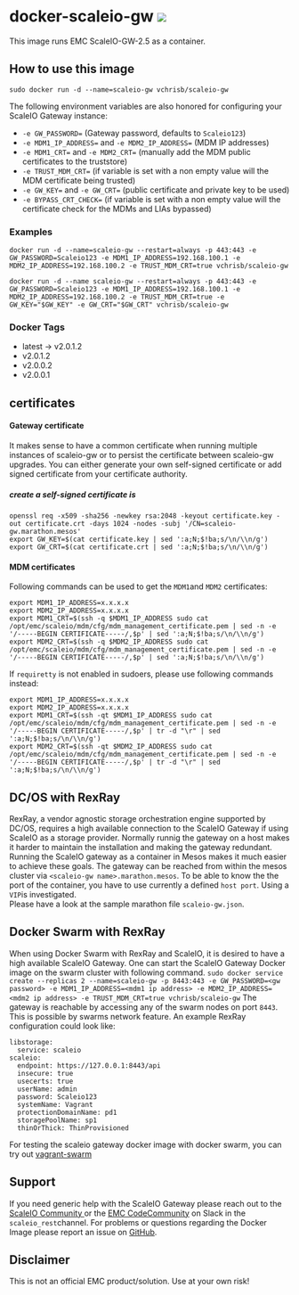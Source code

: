 # docker-scaleio-gw [![](https://images.microbadger.com/badges/image/vchrisb/scaleio-gw.svg)](https://microbadger.com/images/vchrisb/scaleio-gw "Get your own image badge on microbadger.com")

This image runs EMC ScaleIO-GW-2.5 as a container.

## How to use this image

```sudo docker run -d --name=scaleio-gw vchrisb/scaleio-gw```

The following environment variables are also honored for configuring your ScaleIO Gateway instance:
* `-e GW_PASSWORD=` (Gateway password, defaults to `Scaleio123`)
* `-e MDM1_IP_ADDRESS=` and `-e MDM2_IP_ADDRESS=` (MDM IP addresses)
* `-e MDM1_CRT=` and `-e MDM2_CRT=` (manually add the MDM public certificates to the truststore)
* `-e TRUST_MDM_CRT=` (if variable is set with a non empty value will the MDM certificate being trusted)
* `-e GW_KEY=` and `-e GW_CRT=` (public certificate and private key to be used)
* `-e BYPASS_CRT_CHECK=` (if variable is set with a non empty value will the certificate check for the MDMs and LIAs bypassed)

### Examples

```docker run -d --name=scaleio-gw --restart=always -p 443:443 -e GW_PASSWORD=Scaleio123 -e MDM1_IP_ADDRESS=192.168.100.1 -e MDM2_IP_ADDRESS=192.168.100.2 -e TRUST_MDM_CRT=true vchrisb/scaleio-gw```

```docker run -d --name scaleio-gw --restart=always -p 443:443 -e GW_PASSWORD=Scaleio123 -e MDM1_IP_ADDRESS=192.168.100.1 -e MDM2_IP_ADDRESS=192.168.100.2 -e TRUST_MDM_CRT=true -e GW_KEY="$GW_KEY" -e GW_CRT="$GW_CRT" vchrisb/scaleio-gw```

### Docker Tags

* latest -> v2.0.1.2
* v2.0.1.2
* v2.0.0.2
* v2.0.0.1

## certificates

#### Gateway certificate

It makes sense to have a common certificate when running multiple instances of scaleio-gw or to persist the certificate between scaleio-gw upgrades.
You can either generate your own self-signed certificate or add signed certificate from your certificate authority.
  
##### create a self-signed certificate is
```
openssl req -x509 -sha256 -newkey rsa:2048 -keyout certificate.key -out certificate.crt -days 1024 -nodes -subj '/CN=scaleio-gw.marathon.mesos'
export GW_KEY=$(cat certificate.key | sed ':a;N;$!ba;s/\n/\\n/g')
export GW_CRT=$(cat certificate.crt | sed ':a;N;$!ba;s/\n/\\n/g')
```

#### MDM certificates

Following commands can be used to get the `MDM1`and `MDM2` certificates:
```
export MDM1_IP_ADDRESS=x.x.x.x
export MDM2_IP_ADDRESS=x.x.x.x
export MDM1_CRT=$(ssh -q $MDM1_IP_ADDRESS sudo cat /opt/emc/scaleio/mdm/cfg/mdm_management_certificate.pem | sed -n -e '/-----BEGIN CERTIFICATE-----/,$p' | sed ':a;N;$!ba;s/\n/\\n/g')
export MDM2_CRT=$(ssh -q $MDM2_IP_ADDRESS sudo cat /opt/emc/scaleio/mdm/cfg/mdm_management_certificate.pem | sed -n -e '/-----BEGIN CERTIFICATE-----/,$p' | sed ':a;N;$!ba;s/\n/\\n/g')
```

If `requiretty` is not enabled in sudoers, please use following commands instead:
```
export MDM1_IP_ADDRESS=x.x.x.x  
export MDM2_IP_ADDRESS=x.x.x.x  
export MDM1_CRT=$(ssh -qt $MDM1_IP_ADDRESS sudo cat /opt/emc/scaleio/mdm/cfg/mdm_management_certificate.pem | sed -n -e '/-----BEGIN CERTIFICATE-----/,$p' | tr -d "\r" | sed ':a;N;$!ba;s/\n/\\n/g')
export MDM2_CRT=$(ssh -qt $MDM2_IP_ADDRESS sudo cat /opt/emc/scaleio/mdm/cfg/mdm_management_certificate.pem | sed -n -e '/-----BEGIN CERTIFICATE-----/,$p' | tr -d "\r" | sed ':a;N;$!ba;s/\n/\\n/g')
```

## DC/OS with RexRay

RexRay, a vendor agnostic storage orchestration engine supported by DC/OS, requires a high available connection to the ScaleIO Gateway if using ScaleIO as a storage provider. Normally runnig the gateway on a host makes it harder to maintain the installation and making the gateway redundant. Running the ScaleIO gateway as a container in Mesos makes it much easier to achieve these goals.
The gateway can be reached from within the mesos cluster via `<scaleio-gw name>.marathon.mesos`. To be able to know the the port of the container, you have to use currently a defined `host port`. Using a `VIP`is investigated.  
Please have a look at the sample marathon file `scaleio-gw.json`.

## Docker Swarm with RexRay

When using Docker Swarm with RexRay and ScaleIO, it is desired to have a high available ScaleIO Gateway.
One can start the ScaleIO Gateway Docker image on the swarm cluster with following command.
`sudo docker service create --replicas 2 --name=scaleio-gw -p 8443:443 -e GW_PASSWORD=<gw password> -e MDM1_IP_ADDRESS=<mdm1 ip address> -e MDM2_IP_ADDRESS=<mdm2 ip address> -e TRUST_MDM_CRT=true vchrisb/scaleio-gw`
The gateway is reachable by accessing any of the swarm nodes on port `8443`. This is possible by swarms network feature.
An example RexRay configuration could look like:

```
libstorage:
  service: scaleio
scaleio:
  endpoint: https://127.0.0.1:8443/api
  insecure: true
  usecerts: true
  userName: admin
  password: Scaleio123
  systemName: Vagrant
  protectionDomainName: pd1
  storagePoolName: sp1
  thinOrThick: ThinProvisioned
```

For testing the scaleio gateway docker image with docker swarm, you can try out [vagrant-swarm](https://github.com/vchrisb/vagrant-swarm)


## Support

If you need generic help with the ScaleIO Gateway please reach out to the [ScaleIO Community ](https://community.emc.com/community/products/scaleio)  or the [EMC CodeCommunity](http://community.emccode.com/) on Slack in the `scaleio_rest`channel.
For problems or questions regarding the Docker Image please report an issue on [GitHub](https://github.com/vchrisb/docker-scaleio-gw/issues).

## Disclaimer

This is not an official EMC product/solution. Use at your own risk!
